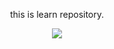 <div align="center">

this is learn repository.

![](https://wiki.eryajf.net/img/dengxia.gif)

</div>
